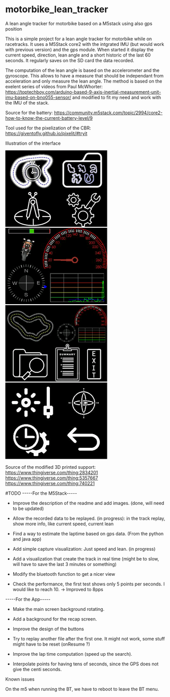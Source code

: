 # motorbike_lean_tracker
A lean angle tracker for motorbike based on a M5stack using also gps position

This is a simple project for a lean angle tracker for motorbike while on racetracks.
It uses a M5Stack core2 with the intgrated IMU (but would work with previous version) and the gps module.
When started it display the current speed, direction, lean angle and a short historic of the last 60 seconds.
It regularly saves on the SD card the data recorded.

The computation of the lean angle is based on the accelerometer and the gyroscope. This allows to have a measure that should be independant from acceleration and only measure the lean angle. The method is based on the exelent series of videos from Paul McWhorter: https://toptechboy.com/arduino-based-9-axis-inertial-measurement-unit-imu-based-on-bno055-sensor/ and modified to fit my need and work with the IMU of the stack.

Source for the battery: https://community.m5stack.com/topic/2994/core2-how-to-know-the-current-battery-level/9

Tool used for the pixelization of the CBR: https://giventofly.github.io/pixelit/#tryit

Illustration of the interface

![Main menu](https://github.com/yohan-hicof/motorbike_lean_tracker/blob/main/screen/main_screen.png)
![Main capture screen](https://github.com/yohan-hicof/motorbike_lean_tracker/blob/main/screen/capture_screen.png)
![Replay menu](https://github.com/yohan-hicof/motorbike_lean_tracker/blob/main/screen/replay_screen.png)
![Configuration menu](https://github.com/yohan-hicof/motorbike_lean_tracker/blob/main/screen/config_screen.png)

Source of the modified 3D printed support: https://www.thingiverse.com/thing:2834201
https://www.thingiverse.com/thing:5357667
https://www.thingiverse.com/thing:740221

#TODO
-----For the M5Stack-----

- Improve the description of the readme and add images. (done, will need to be updated)

- Allow the recorded data to be replayed. (in progress): in the track replay, show more info, like current speed, current lean

- Find a way to estimate the laptime based on gps data. (From the python and java app)

- Add simple capture visualization: Just speed and lean. (in progress)

- Add a visualization that create the track in real time (might be to slow, will have to save the last 3 minutes or something)

- Modify the bluetooth function to get a nicer view

- Check the performance, the first test shows only 5 points per seconds. I would like to reach 10. -> Improved to 8pps

-----For the App-----

- Make the main screen background rotating.

- Add a background for the recap screen.

- Improve the design of the buttons

- Try to replay another file after the first one. It might not work, some stuff might have to be reset (onResume ?)

- Improve the lap time computation (speed up the search).

- Interpolate points for having tens of seconds, since the GPS does not give the centi seconds.

Known issues

On the m5 when running the BT, we have to reboot to leave the BT menu.
